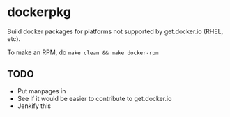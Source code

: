 dockerpkg
=========

Build docker packages for platforms not supported by get.docker.io (RHEL, etc). 

To make an RPM, do `make clean && make docker-rpm`

TODO
----
-  Put manpages in
-  See if it would be easier to contribute to get.docker.io
-  Jenkify this
